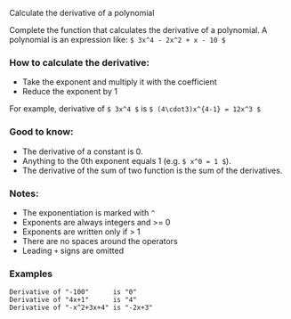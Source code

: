 Calculate the derivative of a polynomial

Complete the function that calculates the derivative of a polynomial. A polynomial is an expression like: `$ 3x^4 - 2x^2 + x - 10 $`

### How to calculate the derivative:

* Take the exponent and multiply it with the coefficient
* Reduce the exponent by 1

For example, derivative of `$ 3x^4 $` is `$ (4\cdot3)x^{4-1} = 12x^3 $`


### Good to know:

* The derivative of a constant is 0.
* Anything to the 0th exponent equals 1 (e.g. `$ x^0 = 1 $`).
* The derivative of the sum of two function is the sum of the derivatives.


### Notes:

* The exponentiation is marked with `^`
* Exponents are always integers and >= 0
* Exponents are written only if > 1
* There are no spaces around the operators
* Leading `+` signs are omitted

### Examples

```text
Derivative of "-100"      is "0"
Derivative of "4x+1"      is "4"
Derivative of "-x^2+3x+4" is "-2x+3"
```
